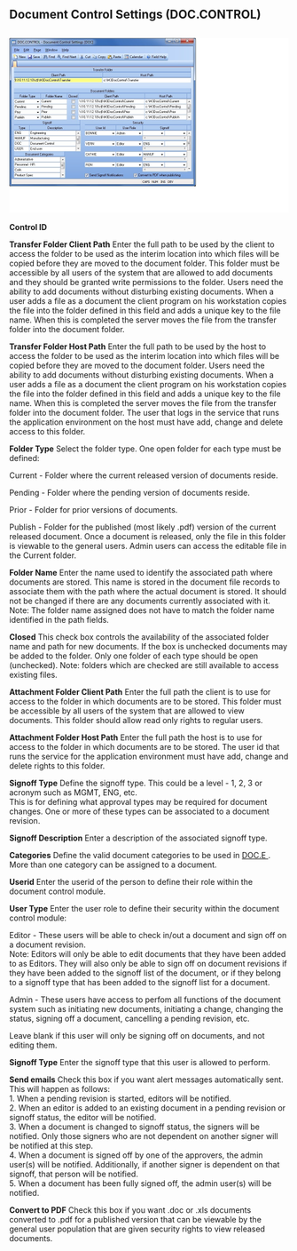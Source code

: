 ##  Document Control Settings (DOC.CONTROL)

<PageHeader />

##

![](./DOC-CONTROL-1.jpg)

**Control ID**  
  
**Transfer Folder Client Path** Enter the full path to be used by the client
to access the folder to be used as the interim location into which files will
be copied before they are moved to the document folder. This folder must be
accessible by all users of the system that are allowed to add documents and
they should be granted write permissions to the folder. Users need the ability
to add documents without disturbing existing documents. When a user adds a
file as a document the client program on his workstation copies the file into
the folder defined in this field and adds a unique key to the file name. When
this is completed the server moves the file from the transfer folder into the
document folder.  
  
**Transfer Folder Host Path** Enter the full path to be used by the host to
access the folder to be used as the interim location into which files will be
copied before they are moved to the document folder. Users need the ability to
add documents without disturbing existing documents. When a user adds a file
as a document the client program on his workstation copies the file into the
folder defined in this field and adds a unique key to the file name. When this
is completed the server moves the file from the transfer folder into the
document folder. The user that logs in the service that runs the application
environment on the host must have add, change and delete access to this
folder.  
  
**Folder Type** Select the folder type. One open folder for each type must be
defined:  
  
Current - Folder where the current released version of documents reside.  
  
Pending - Folder where the pending version of documents reside.  
  
Prior - Folder for prior versions of documents.  
  
Publish - Folder for the published (most likely .pdf) version of the current
released document. Once a document is released, only the file in this folder
is viewable to the general users. Admin users can access the editable file in
the Current folder.  
  
**Folder Name** Enter the name used to identify the associated path where
documents are stored. This name is stored in the document file records to
associate them with the path where the actual document is stored. It should
not be changed if there are any documents currently associated with it. Note:
The folder name assigned does not have to match the folder name identified in
the path fields.  
  
**Closed** This check box controls the availability of the associated folder
name and path for new documents. If the box is unchecked documents may be
added to the folder. Only one folder of each type should be open (unchecked).
Note: folders which are checked are still available to access existing files.  
  
**Attachment Folder Client Path** Enter the full path the client is to use for
access to the folder in which documents are to be stored. This folder must be
accessible by all users of the system that are allowed to view documents. This
folder should allow read only rights to regular users.  
  
**Attachment Folder Host Path** Enter the full path the host is to use for
access to the folder in which documents are to be stored. The user id that
runs the service for the application environment must have add, change and
delete rights to this folder.  
  
**Signoff Type** Define the signoff type. This could be a level - 1, 2, 3 or
acronym such as MGMT, ENG, etc.  
This is for defining what approval types may be required for document changes.
One or more of these types can be associated to a document revision.  
  
**Signoff Description** Enter a description of the associated signoff type.  
  
**Categories** Define the valid document categories to be used in [ DOC.E ](../../../DOC-E/README.md) . More than one category can be assigned to a document.
  
**Userid** Enter the userid of the person to define their role within the
document control module.  
  
**User Type** Enter the user role to define their security within the document
control module:  
  
Editor - These users will be able to check in/out a document and sign off on a
document revision.  
Note: Editors will only be able to edit documents that they have been added to
as Editors. They will also only be able to sign off on document revisions if
they have been added to the signoff list of the document, or if they belong to
a signoff type that has been added to the signoff list for a document.  
  
Admin - These users have access to perfom all functions of the document system
such as initiating new documents, initiating a change, changing the status,
signing off a document, cancelling a pending revision, etc.  
  
Leave blank if this user will only be signing off on documents, and not
editing them.  
  
**Signoff Type** Enter the signoff type that this user is allowed to perform.  
  
**Send emails** Check this box if you want alert messages automatically sent.
This will happen as follows:  
1\. When a pending revision is started, editors will be notified.  
2\. When an editor is added to an existing document in a pending revision or
signoff status, the editor will be notified.  
3\. When a document is changed to signoff status, the signers will be
notified. Only those signers who are not dependent on another signer will be
notified at this step.  
4\. When a document is signed off by one of the approvers, the admin user(s)
will be notified. Additionally, if another signer is dependent on that
signoff, that person will be notified.  
5\. When a document has been fully signed off, the admin user(s) will be
notified.  
  
**Convert to PDF** Check this box if you want .doc or .xls documents converted
to .pdf for a published version that can be viewable by the general user
population that are given security rights to view released documents.  
  
  
<badge text= "Version 8.10.57" vertical="middle" />

<PageFooter />